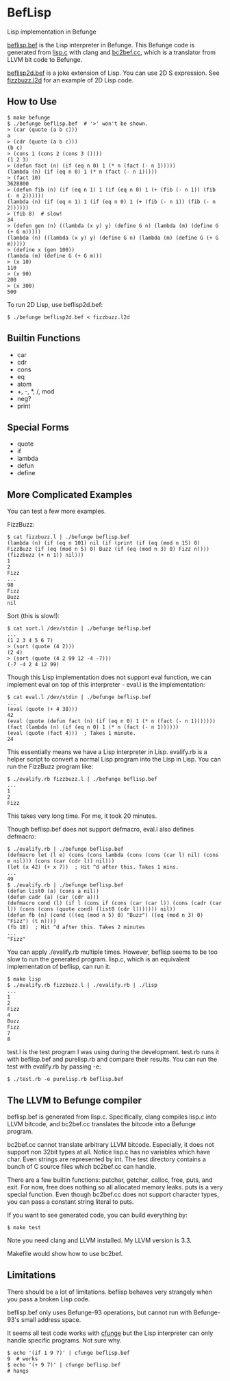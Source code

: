 BefLisp
=======

Lisp implementation in Befunge

[beflisp.bef](https://github.com/shinh/beflisp/blob/master/beflisp.bef)
is the Lisp interpreter in Befunge. This Befunge code is generated
from
[lisp.c](https://github.com/shinh/beflisp/blob/master/lisp.c)
with clang and
[bc2bef.cc](https://github.com/shinh/beflisp/blob/master/bc2bef.cc),
which is a translator 
from LLVM bit code to Befunge.

[beflisp2d.bef](https://github.com/shinh/beflisp/blob/master/beflisp2d.bef)
is a joke extension of Lisp. You can use 2D S expression. See
[fizzbuzz.l2d](https://github.com/shinh/beflisp/blob/master/fizzbuzz.l2d)
for an example of 2D Lisp code.


How to Use
----------

    $ make befunge
    $ ./befunge beflisp.bef  # '>' won't be shown.
    > (car (quote (a b c)))
    a
    > (cdr (quote (a b c)))
    (b c)
    > (cons 1 (cons 2 (cons 3 ())))
    (1 2 3)
    > (defun fact (n) (if (eq n 0) 1 (* n (fact (- n 1)))))
    (lambda (n) (if (eq n 0) 1 (* n (fact (- n 1)))))
    > (fact 10)
    3628800
    > (defun fib (n) (if (eq n 1) 1 (if (eq n 0) 1 (+ (fib (- n 1)) (fib (- n 2))))))
    (lambda (n) (if (eq n 1) 1 (if (eq n 0) 1 (+ (fib (- n 1)) (fib (- n 2))))))
    > (fib 8)  # slow!
    34
    > (defun gen (n) ((lambda (x y) y) (define G n) (lambda (m) (define G (+ G m)))))
    (lambda (n) ((lambda (x y) y) (define G n) (lambda (m) (define G (+ G m)))))
    > (define x (gen 100))
    (lambda (m) (define G (+ G m)))
    > (x 10)
    110
    > (x 90)
    200
    > (x 300)
    500

To run 2D Lisp, use beflisp2d.bef:

    $ ./befunge beflisp2d.bef < fizzbuzz.l2d


Builtin Functions
-----------------

- car
- cdr
- cons
- eq
- atom
- +, -, *, /, mod
- neg?
- print


Special Forms
-------------

- quote
- if
- lambda
- defun
- define


More Complicated Examples
-------------------------

You can test a few more examples.

FizzBuzz:

    $ cat fizzbuzz.l | ./befunge beflisp.bef
    (lambda (n) (if (eq n 101) nil (if (print (if (eq (mod n 15) 0) FizzBuzz (if (eq (mod n 5) 0) Buzz (if (eq (mod n 3) 0) Fizz n)))) (fizzbuzz (+ n 1)) nil)))
    1
    2
    Fizz
    ...
    98
    Fizz
    Buzz
    nil

Sort (this is slow!):

    $ cat sort.l /dev/stdin | ./befunge beflisp.bef
    ...
    (1 2 3 4 5 6 7)
    > (sort (quote (4 2)))
    (2 4)
    > (sort (quote (4 2 99 12 -4 -7)))
    (-7 -4 2 4 12 99)

Though this Lisp implementation does not support eval function, we can
implement eval on top of this interpreter - eval.l is the
implementation:

    $ cat eval.l /dev/stdin | ./befunge beflisp.bef
    ...
    (eval (quote (+ 4 38)))
    42
    (eval (quote (defun fact (n) (if (eq n 0) 1 (* n (fact (- n 1)))))))
    (fact (lambda (n) (if (eq n 0) 1 (* n (fact (- n 1))))))
    (eval (quote (fact 4)))  ; Takes 1 minute.
    24

This essentially means we have a Lisp interpreter in Lisp. evalify.rb
is a helper script to convert a normal Lisp program into the Lisp in
Lisp. You can run the FizzBuzz program like:

    $ ./evalify.rb fizzbuzz.l | ./befunge beflisp.bef
    ...
    1
    2
    Fizz

This takes very long time. For me, it took 20 minutes.

Though beflisp.bef does not support defmacro, eval.l also defines
defmacro:

    $ ./evalify.rb | ./befunge beflisp.bef
    (defmacro let (l e) (cons (cons lambda (cons (cons (car l) nil) (cons e nil))) (cons (car (cdr l)) nil)))
    (let (x 42) (+ x 7))  ; Hit ^d after this. Takes 1 mins.
    ...
    49
    $ ./evalify.rb | ./befunge beflisp.bef
    (defun list0 (a) (cons a nil))
    (defun cadr (a) (car (cdr a)))
    (defmacro cond (l) (if l (cons if (cons (car (car l)) (cons (cadr (car l)) (cons (cons (quote cond) (list0 (cdr l))))))) nil))
    (defun fb (n) (cond (((eq (mod n 5) 0) "Buzz") ((eq (mod n 3) 0) "Fizz") (t n))))
    (fb 18)  ; Hit ^d after this. Takes 2 minutes
    ...
    "Fizz"

You can apply ./evalify.rb multiple times. However, beflisp seems to
be too slow to run the generated program. lisp.c, which is an equivalent
implementation of beflisp, can run it:

    $ make lisp
    $ ./evalify.rb fizzbuzz.l | ./evalify.rb | ./lisp
    ...
    1
    2
    Fizz
    4
    Buzz
    Fizz
    7
    8

test.l is the test program I was using during the development. test.rb
runs it with beflisp.bef and purelisp.rb and compare their
results. You can run the test with evalify.rb by passing -e:

    $ ./test.rb -e purelisp.rb beflisp.bef


The LLVM to Befunge compiler
----------------------------

beflisp.bef is generated from lisp.c. Specifically, clang compiles
lisp.c into LLVM bitcode, and bc2bef.cc translates the bitcode into a
Befunge program.

bc2bef.cc cannot translate arbitrary LLVM bitcode. Especially, it does
not support non 32bit types at all. Notice lisp.c has no variables
which have char. Even strings are represented by int. The test
directory contains a bunch of C source files which bc2bef.cc can
handle.

There are a few builtin functions: putchar, getchar, calloc, free,
puts, and exit. For now, free does nothing so all allocated memory
leaks. puts is a very special function. Even though bc2bef.cc does not
support character types, you can pass a constant string literal to
puts.

If you want to see generated code, you can build everything by:

    $ make test

Note you need clang and LLVM installed. My LLVM version is 3.3.

Makefile would show how to use bc2bef.


Limitations
-----------

There should be a lot of limitations. beflisp behaves very strangely
when you pass a broken Lisp code.

beflisp.bef only uses Befunge-93 operations, but cannot run with
Befunge-93's small address space.

It seems all test code works with
[cfunge](http://sourceforge.net/projects/cfunge/)
but the Lisp interpreter can only handle specific programs. Not sure
why.

    $ echo '(if 1 9 7)' | cfunge beflisp.bef
    9  # works
    $ echo '(+ 9 7)' | cfunge beflisp.bef
    # hangs
